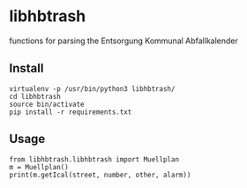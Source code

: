 # libhbtrash
functions for parsing the Entsorgung Kommunal Abfallkalender

## Install

    virtualenv -p /usr/bin/python3 libhbtrash/
    cd libhbtrash
    source bin/activate
    pip install -r requirements.txt


## Usage

    from libhbtrash.libhbtrash import Muellplan
    m = Muellplan()
    print(m.getIcal(street, number, other, alarm))

